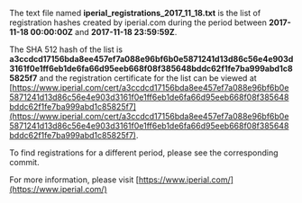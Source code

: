 The text file named **iperial_registrations_2017_11_18.txt** is the list of registration hashes created by iperial.com during the period between **2017-11-18 00:00:00Z** and **2017-11-18 23:59:59Z**.

The SHA 512 hash of the list is **a3ccdcd17156bda8ee457ef7a088e96bf6b0e5871241d13d86c56e4e903d3161f0e1ff6eb1de6fa66d95eeb668f08f385648bddc62f1fe7ba999abd1c85825f7** and the registration certificate for the list can be viewed at [https://www.iperial.com/cert/a3ccdcd17156bda8ee457ef7a088e96bf6b0e5871241d13d86c56e4e903d3161f0e1ff6eb1de6fa66d95eeb668f08f385648bddc62f1fe7ba999abd1c85825f7](https://www.iperial.com/cert/a3ccdcd17156bda8ee457ef7a088e96bf6b0e5871241d13d86c56e4e903d3161f0e1ff6eb1de6fa66d95eeb668f08f385648bddc62f1fe7ba999abd1c85825f7).

To find registrations for a different period, please see the corresponding commit.

For more information, please visit [https://www.iperial.com/](https://www.iperial.com/)
